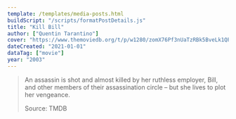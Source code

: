 ```yaml
---
template: /templates/media-posts.html
buildScript: "/scripts/formatPostDetails.js"
title: "Kill Bill"
author: ["Quentin Tarantino"]
cover: "https://www.themoviedb.org/t/p/w1280/zomX76Pf3nUaTzRBk5BveLk1QPu.jpg"
dateCreated: "2021-01-01"
dataTag: ["movie"]
year: "2003"
---
```


> An assassin is shot and almost killed by her ruthless employer, Bill, and other members of their assassination circle – but she lives to plot her vengeance.
>
> Source: TMDB

